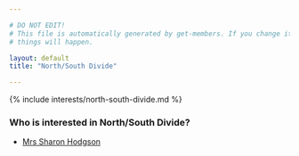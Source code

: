 ```yaml
---

# DO NOT EDIT!
# This file is automatically generated by get-members. If you change it, bad
# things will happen.

layout: default
title: "North/South Divide"

---
```


{% include interests/north-south-divide.md %}

### Who is interested in North/South Divide?


* [Mrs Sharon Hodgson](members/mrs-sharon-hodgson.html)
